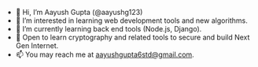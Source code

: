 - 👋 Hi, I’m Aayush Gupta (@aayushg123)
- 👀 I’m interested in learning web development tools and new algorithms.
- 🌱 I’m currently learning back end tools (Node.js, Django).
- 💞️ Open to learn cryptography and related tools to secure and build Next Gen Internet. 
- 📫 You may reach me at aayushgupta6std@gmail.com.

<!---
aayushg123/aayushg123 is a ✨ special ✨ repository because its `README.md` (this file) appears on your GitHub profile.
You can click the Preview link to take a look at your changes.
--->
